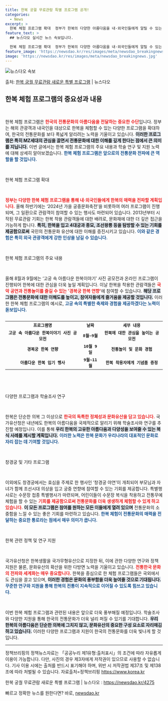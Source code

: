```yaml
---
title: 한복 궁궐 무료관람 특별 프로그램 공개!
categories:
  - News
excerpt: >
  한복 체험 프로그램 확대  정부가 한복의 다양한 아름다움을 내·외국인들에게 알릴 수 있는 한복 체험과 강연 …
feature_text: >
  ## 뉴스다오 실시간 뉴스 속보입니다.

  한복 체험 프로그램 확대  정부가 한복의 다양한 아름다움을 내·외국인들에게 알릴 수 있는 한복 체험과 강연 …
feature_image: 'https://newsdao.kr/res/images/meta/newsdao_breakingnews.jpg'
image: 'https://newsdao.kr/res/images/meta/newsdao_breakingnews.jpg'
---
```


![뉴스다오 속보](https://newsdao.kr/res/images/meta/newsdao_breakingnews.jpg)

<p>출처: <a href="https://newsdao.kr/4275" rel="dofollow">한복 궁궐 무료관람 새로운 특별 프로그램</a> | 뉴스다오</p>

<h2 data-ke-size="size26">한복 체험 프로그램의 중요성과 내용</h2>

<p data-ke-size="size16">&nbsp;</p>

한복 체험 프로그램은 <b><span style="color: #ee2323;">한국의 전통문화의 아름다움을 전달하는 중요한 수단</span></b>입니다. 정부는 해외 관광객과 내국인을 대상으로 한복을 체험할 수 있는 다양한 프로그램을 확대하여, 한국의 전통문화를 보다 폭넓게 알리려는 노력을 기울이고 있습니다. <b><span style="background-color: #21538527;">이러한 프로그램은 특히 MZ세대의 관심을 끌면서 전통문화에 대한 이해를 깊게 한다는 점에서 큰 의미를 지닙니다.</span></b> 이번 글에서는 한복 체험 프로그램의 주요 내용과 학술 연구 및 지원 노력에 대해 상세히 알아보겠습니다. <b><span style="color: #1a5490;">한복 체험 프로그램은 앞으로의 전통문화 전파에 큰 역할을 할 것입니다.</span></b>

<p data-ke-size="size16">&nbsp;</p>

한복 체험 프로그램 확대 

<p data-ke-size="size16">&nbsp;</p>

<b><span style="color: #ee2323;">정부는 다양한 한복 체험 프로그램을 통해 내·외국인들에게 한복의 매력을 전파할 계획입니다.</span></b> 올해 하반기에는 ‘2024년 가을 궁중문화축전’을 비롯하여 여러 프로그램이 진행되며, 그 일환으로 관람객이 참여할 수 있는 행사도 마련되어 있습니다. 2013년부터 시작된 무료관람 기회는 한복 착용 관람객들에 대한 배려로, 문화재에 대한 더 깊은 접근을 가능하게 합니다. <b><span style="background-color: #21538527;">특히, 한복을 입고 4대궁과 종묘, 조선왕릉 등을 탐방할 수 있는 기회를 제공함으로써</span></b> 국민의 전통문화 유산에 대한 이해를 증진시키고 있습니다. <b><span style="color: #1a5490;">이와 같은 경험은 특히 외국 관광객에게 강한 인상을 남길 수 있습니다.</span></b>

<p data-ke-size="size16">&nbsp;</p>

한복 체험 프로그램의 주요 내용 

<p data-ke-size="size16">&nbsp;</p>

올해 8월과 9월에는 ‘고궁 속 아름다운 한복이야기’ 사진 공모전과 온라인 프로그램이 진행되어 한복에 대한 관심을 더욱 높일 계획입니다. 이날 한복을 착용한 관람객들은 <b><span style="color: #ee2323;">국악 공연과 전통놀이를 즐길 수 있는 '경복궁 한복 연향'</span></b>에 참여할 수 있습니다. <b><span style="background-color: #21538527;">해당 프로그램은 전통문화에 대한 이해도를 높이고, 참여자들에게 즐거움을 제공할 것입니다.</span></b> 이러한 한복 체험 프로그램의 예시로, <b><span style="color: #1a5490;">고궁 속의 특별한 축제와 경험을 제공하겠다는 노력이 돋보입니다.</span></b> 

<pre>
<table style="width:100%">
<tr>
<td style="text-align: center; height: 17px;"><b>프로그램명</b></td>
<td style="text-align: center; height: 17px;"><b>날짜</b></td>
<td style="text-align: center; height: 17px;"><b>세부 내용</b></td>
</tr>
<tr>
<td style="text-align: center; height: 17px;"><b>고궁 속 아름다운 한복이야기 사진 공모전</b></td>
<td style="text-align: center; height: 17px;"><b>8월~9월</b></td>
<td style="text-align: center; height: 17px;"><b>한복에 대한 관심을 높이는 공모전</b></td>
</tr>
<tr>
<td style="text-align: center; height: 17px;"><b>경복궁 한복 연향</b></td>
<td style="text-align: center; height: 17px;"><b>10월 9일</b></td>
<td style="text-align: center; height: 17px;"><b>전통놀이 및 문화 경험</b></td>
</tr>
<tr>
<td style="text-align: center; height: 17px;"><b>아름다운 한복 입기 행사</b></td>
<td style="text-align: center; height: 17px;"><b>9월~11월</b></td>
<td style="text-align: center; height: 17px;"><b>한복 착용자에게 기념품 증정</b></td>
</tr>
</table>
</pre>

<p data-ke-size="size16">&nbsp;</p>

다양한 프로그램과 학술조사 연구 

<p data-ke-size="size16">&nbsp;</p>

한복은 단순한 의복 그 이상으로 <b><span style="color: #ee2323;">한국의 독특한 정체성과 문화유산을 담고 있습니다.</span></b> 국가유산청은 내년에도 한복의 아름다움을 국제적으로 알리기 위해 학술조사와 연구를 추진할 예정입니다. 이를 통해 <b><span style="background-color: #21538527;">우리 한복의 고유한 아름다움과 다양성을 보여줄 수 있는 복식 사례를 제시할 계획입니다.</span></b> <b><span style="color: #1a5490;">이러한 노력은 한복 문화가 우리나라의 대표적인 문화로 자리 잡는 데 기여할 것입니다.</span></b>

<p data-ke-size="size16">&nbsp;</p>

창경궁 및 기타 프로그램 

<p data-ke-size="size16">&nbsp;</p>

이외에도 창경궁에서는 효심을 주제로 한 행사인 ‘창경궁 야연’이 개최되어 부모님과 자녀가 함께 조선시대 의상을 입고 궁중 연향에 참여할 수 있는 기회를 제공합니다. 특별행사로는 수문장 첩종 특별행사가 마련되며, 어린이들이 수문장 복식을 착용하고 전통무예 체험을 할 수 있는 <b><span style="color: #ee2323;">기회를 제공함으로써 전통문화를 더욱 생생하게 체험할 수 있게 하고 있습니다.</span></b> <b><span style="background-color: #21538527;">이 모든 프로그램은 참여를 원하는 모든 이들에게 열려 있으며</span></b> 전통문화의 소중함을 느낄 수 있는 좋은 기회를 마련하고 있습니다. <b><span style="color: #1a5490;">한복 체험이 전통문화의 매력을 전달하는 중요한 통로라는 점에서 매우 의미가 큽니다.</span></b>

<p data-ke-size="size16">&nbsp;</p>

한복 관련 정책 및 연구 지원 

<p data-ke-size="size16">&nbsp;</p>

국가유산청은 한복생활을 국가무형유산으로 지정한 뒤, 이에 관한 다양한 연구와 정책 지원은 물론, 문화유산의 확산을 위한 다방면 노력을 기울이고 있습니다. <b><span style="color: #ee2323;">전통한국 문화의 전파와 세계화는 매우 중요합니다.</span></b> 한복을 중심으로 한 체험 프로그램들은 국외에서도 관심을 끌고 있으며, <b><span style="background-color: #21538527;">이러한 경험은 문화의 풍부함을 더욱 높여줄 것으로 기대됩니다.</span></b> <b><span style="color: #1a5490;">꾸준한 연구와 지원을 통해 한복의 전통이 지속적으로 이어질 수 있도록 힘쓰고 있습니다.</span></b>

<p data-ke-size="size16">&nbsp;</p>

이번 한복 체험 프로그램과 관련된 내용은 앞으로 더욱 풍부해질 예정입니다. 학술조사와 다양한 지원을 통해 한국의 전통문화가 더욱 널리 퍼질 수 있기를 기대합니다. <b><span style="background-color: #21538527;">우리 한복의 아름다움은 단순한 의복에 그치지 않고, 문화유산의 중요한 구성 요소로 자리매김하고 있습니다.</span></b> 이러한 다양한 프로그램과 지원이 한국의 전통문화를 더욱 빛나게 할 것입니다. 

<hr> 

정책브리핑의 정책뉴스자료는 「공공누리 제1유형:출처표시」의 조건에 따라 자유롭게 이용이 가능합니다. 다만, 사진의 경우 제3자에게 저작권이 있으므로 사용할 수 없습니다. 기사 이용 시에는 출처를 반드시 표기해야 하며, 위반 시 저작권법 제37조 및 제138조에 따라 처벌될 수 있습니다. 자료출처=정책브리핑 https://www.korea.kr  

한복 궁궐 무료관람 새로운 특별 프로그램 | 뉴스다오 : https://newsdao.kr/4275   

빠르고 정확한 뉴스를 원한다면? 바로, <a href="https://newsdao.kr" rel="dofollow">newsdao.kr</a>



